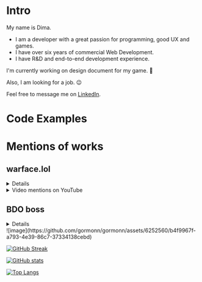 # Intro
My name is Dima.

- I am a developer with a great passion for programming, good UX and games.
- I have over six years of commercial Web Development.
- I have R&D and end-to-end development experience.

I'm currently working on design document for my game. 🚀

Also, I am looking for a job. 😉

Feel free to message me on [LinkedIn](https://www.linkedin.com/in/gormonn/).

# Code Examples

# Mentions of works
## warface.lol
<details>
  <summary>Details</summary>
  
  Warface.lol - This is my third project after renovating second one "uzerbar.ru".
  
  In 2013, when I joined the startup CyberArenaPro, I had to abandon the project. As a result, only video recordings remain from the project, which were created by community members of the game.
</details>

<details>
  <summary>Video mentions on YouTube</summary>
  
  [One](https://youtu.be/qYpXSfbfChk), [two](https://youtu.be/iIGQl0Qhzf8), [three](https://youtu.be/8Xz37MEnwmg), [four](https://youtu.be/-BXPC_CwFTs), [five](https://youtu.be/ucZ_LNm2OFw), [six](https://youtu.be/AAuU-QPd23E).
</details>

## BDO boss
<details>
  <summary>Details</summary>
  
  It was a small application that analyzed messages in the Discord gaming channel and displayed the gathered information on the website in infographic form.

### Motivation
The application helped Black Desert Online players increase their efficiency in boss hunting by reducing the difficulties associated with calculating boss respawn times. It also provided up-to-date information from other game servers.
</details>
![image](https://github.com/gormonn/gormonn/assets/6252560/b4f9967f-a793-4e39-86c7-37334138cebd)



[![GitHub Streak](https://github-readme-streak-stats.herokuapp.com/?user=gormonn)](https://git.io/streak-stats)

[![GitHub stats](https://github-readme-stats.vercel.app/api?username=gormonn&show_icons=true)](https://github.com/gormonn/github-readme-stats)

[![Top Langs](https://github-readme-stats.vercel.app/api/top-langs/?username=gormonn&layout=compact)](https://github.com/anuraghazra/github-readme-stats)

<!--
**gormonn/gormonn** is a ✨ _special_ ✨ repository because its `README.md` (this file) appears on your GitHub profile.

Here are some ideas to get you started:

- 🔭 I’m currently working on ...
- 🌱 I’m currently learning ...
- 👯 I’m looking to collaborate on ...
- 🤔 I’m looking for help with ...
- 💬 Ask me about ...
- 📫 How to reach me: ...
- 😄 Pronouns: ...
- ⚡ Fun fact: ...
-->
